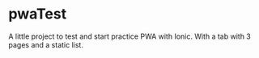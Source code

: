# pwaTest


A little project to test and start practice PWA with Ionic. 
With a tab with 3 pages and a static list.
